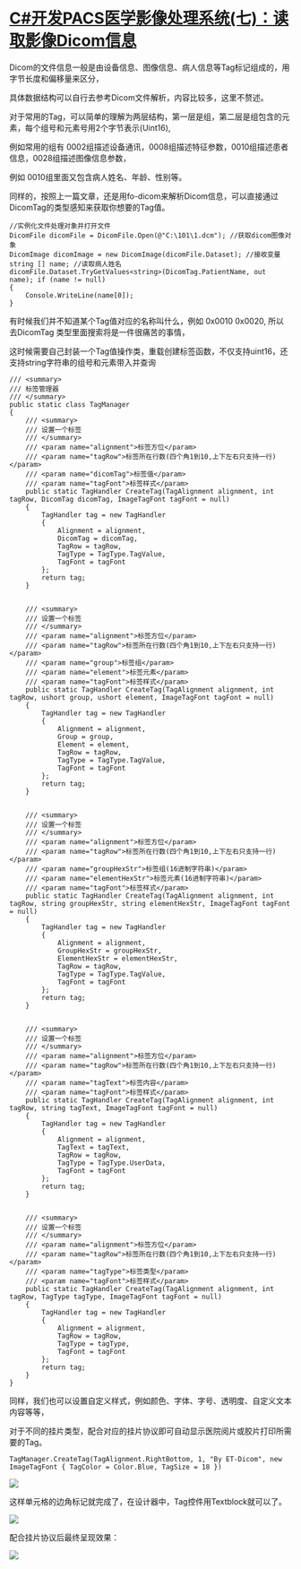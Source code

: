 # [C#开发PACS医学影像处理系统(七)：读取影像Dicom信息](https://www.cnblogs.com/Uncle-Joker/p/13666034.html)

Dicom的文件信息一般是由设备信息、图像信息、病人信息等Tag标记组成的，用字节长度和偏移量来区分，

具体数据结构可以自行去参考Dicom文件解析，内容比较多，这里不赘述。

对于常用的Tag，可以简单的理解为两层结构，第一层是组，第二层是组包含的元素，每个组号和元素号用2个字节表示(Uint16),

例如常用的组有 0002组描述设备通讯，0008组描述特征参数，0010组描述患者信息，0028组描述图像信息参数，

例如 0010组里面又包含病人姓名、年龄、性别等。

同样的，按照上一篇文章，还是用fo-dicom来解析Dicom信息，可以直接通过DicomTag的类型感知来获取你想要的Tag值。
~~~
//实例化文件处理对象并打开文件
DicomFile dicomFile = DicomFile.Open(@"C:\101\1.dcm"); //获取dicom图像对象
DicomImage dicomImage = new DicomImage(dicomFile.Dataset); //接收变量
string [] name; //读取病人姓名
dicomFile.Dataset.TryGetValues<string>(DicomTag.PatientName, out name); if (name != null)
{
    Console.WriteLine(name[0]);
}
~~~

有时候我们并不知道某个Tag值对应的名称叫什么，例如 0x0010 0x0020, 所以去DicomTag 类型里面搜索将是一件很痛苦的事情，

这时候需要自己封装一个Tag值操作类，重载创建标签函数，不仅支持uint16，还支持string字符串的组号和元素带入并查询

~~~
/// <summary>
/// 标签管理器
/// </summary>
public static class TagManager
{
    /// <summary>
    /// 设置一个标签
    /// </summary>
    /// <param name="alignment">标签方位</param>
    /// <param name="tagRow">标签所在行数(四个角1到10,上下左右只支持一行)</param>
    /// <param name="dicomTag">标签值</param>
    /// <param name="tagFont">标签样式</param>
    public static TagHandler CreateTag(TagAlignment alignment, int tagRow, DicomTag dicomTag, ImageTagFont tagFont = null)
    {
        TagHandler tag = new TagHandler
        {
            Alignment = alignment,
            DicomTag = dicomTag,
            TagRow = tagRow,
            TagType = TagType.TagValue,
            TagFont = tagFont
        };
        return tag;
    }


    /// <summary>
    /// 设置一个标签
    /// </summary>
    /// <param name="alignment">标签方位</param>
    /// <param name="tagRow">标签所在行数(四个角1到10,上下左右只支持一行)</param>
    /// <param name="group">标签组</param>
    /// <param name="element">标签元素</param>
    /// <param name="tagFont">标签样式</param>
    public static TagHandler CreateTag(TagAlignment alignment, int tagRow, ushort group, ushort element, ImageTagFont tagFont = null)
    {
        TagHandler tag = new TagHandler
        {
            Alignment = alignment,
            Group = group,
            Element = element,
            TagRow = tagRow,
            TagType = TagType.TagValue,
            TagFont = tagFont
        };
        return tag;
    }


    /// <summary>
    /// 设置一个标签
    /// </summary>
    /// <param name="alignment">标签方位</param>
    /// <param name="tagRow">标签所在行数(四个角1到10,上下左右只支持一行)</param>
    /// <param name="groupHexStr">标签组(16进制字符串)</param>
    /// <param name="elementHexStr">标签元素(16进制字符串)</param>
    /// <param name="tagFont">标签样式</param>
    public static TagHandler CreateTag(TagAlignment alignment, int tagRow, string groupHexStr, string elementHexStr, ImageTagFont tagFont = null)
    {
        TagHandler tag = new TagHandler
        {
            Alignment = alignment,
            GroupHexStr = groupHexStr,
            ElementHexStr = elementHexStr,
            TagRow = tagRow,
            TagType = TagType.TagValue,
            TagFont = tagFont
        };
        return tag;
    }


    /// <summary>
    /// 设置一个标签
    /// </summary>
    /// <param name="alignment">标签方位</param>
    /// <param name="tagRow">标签所在行数(四个角1到10,上下左右只支持一行)</param>
    /// <param name="tagText">标签内容</param>
    /// <param name="tagFont">标签样式</param>
    public static TagHandler CreateTag(TagAlignment alignment, int tagRow, string tagText, ImageTagFont tagFont = null)
    {
        TagHandler tag = new TagHandler
        {
            Alignment = alignment,
            TagText = tagText,
            TagRow = tagRow,
            TagType = TagType.UserData,
            TagFont = tagFont
        };
        return tag;
    }


    /// <summary>
    /// 设置一个标签
    /// </summary>
    /// <param name="alignment">标签方位</param>
    /// <param name="tagRow">标签所在行数(四个角1到10,上下左右只支持一行)</param>
    /// <param name="tagType">标签类型</param>
    /// <param name="tagFont">标签样式</param>
    public static TagHandler CreateTag(TagAlignment alignment, int tagRow, TagType tagType, ImageTagFont tagFont = null)
    {
        TagHandler tag = new TagHandler
        {
            Alignment = alignment,
            TagRow = tagRow,
            TagType = tagType,
            TagFont = tagFont
        };
        return tag;
    }
}

~~~

同样，我们也可以设置自定义样式，例如颜色、字体、字号、透明度、自定义文本内容等等，

对于不同的挂片类型，配合对应的挂片协议即可自动显示医院阅片或胶片打印所需要的Tag。

`TagManager.CreateTag(TagAlignment.RightBottom, 1, "By ET-Dicom", new ImageTagFont { TagColor = Color.Blue, TagSize = 18 })`

![](vx_images/44411419260941.png)

这样单元格的边角标记就完成了，在设计器中，Tag控件用Textblock就可以了。

 ![](vx_images/43341419240396.png)

配合挂片协议后最终呈现效果：

![](vx_images/41251419254455.png)